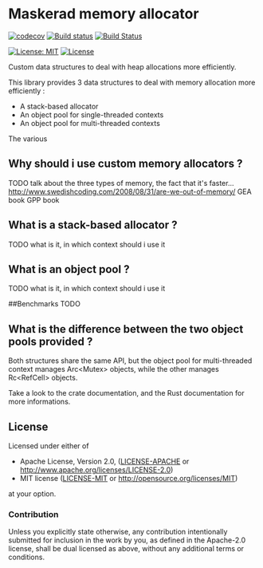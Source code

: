 # Maskerad memory allocator

[![codecov](https://codecov.io/gh/Maskerad-rs/Maskerad_memory_allocator/branch/master/graph/badge.svg)](https://codecov.io/gh/Maskerad-rs/Maskerad_memory_allocator)
[![Build status](https://ci.appveyor.com/api/projects/status/cda7vb6lc6uqjn3t/branch/master?svg=true)](https://ci.appveyor.com/project/Malkaviel/maskerad-memory-allocator/branch/master)
[![Build Status](https://travis-ci.org/Maskerad-rs/Maskerad_memory_allocator.svg?branch=master)](https://travis-ci.org/Maskerad-rs/Maskerad_memory_allocator)

[![License: MIT](https://img.shields.io/badge/License-MIT-yellow.svg)](https://opensource.org/licenses/MIT) [![License](https://img.shields.io/badge/License-Apache%202.0-blue.svg)](https://opensource.org/licenses/Apache-2.0)

Custom data structures to deal with heap allocations more efficiently.

This library provides 3 data structures to deal with memory allocation more efficiently :
- A stack-based allocator
- An object pool for single-threaded contexts
- An object pool for multi-threaded contexts

The various 

## Why should i use custom memory allocators ?
TODO talk about the three types of memory, the fact that it's faster...
http://www.swedishcoding.com/2008/08/31/are-we-out-of-memory/
GEA book
GPP book


## What is a stack-based allocator ?
TODO what is it, in which context should i use it

## What is an object pool ?
TODO what is it, in which context should i use it

##Benchmarks
TODO

## What is the difference between the two object pools provided ?
Both structures share the same API, but the object pool for multi-threaded context manages
Arc<Mutex<T>> objects, while the other manages Rc<RefCell<T>> objects.

Take a look to the crate documentation, and the Rust documentation for more informations.

## License

Licensed under either of

 * Apache License, Version 2.0, ([LICENSE-APACHE](LICENSE-APACHE) or http://www.apache.org/licenses/LICENSE-2.0)
 * MIT license ([LICENSE-MIT](LICENSE-MIT) or http://opensource.org/licenses/MIT)

at your option.

### Contribution

Unless you explicitly state otherwise, any contribution intentionally submitted
for inclusion in the work by you, as defined in the Apache-2.0 license, shall be dual licensed as above, without any
additional terms or conditions.